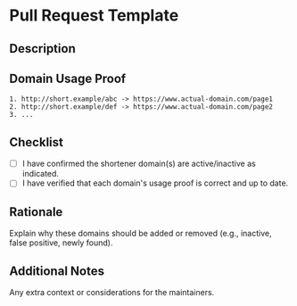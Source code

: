 # Pull Request Template

## Description
<!-- Explain what changes you are making to the shortener domains list -->

## Domain Usage Proof
<!-- Provide at least 2-3 examples showing how these domains are being used as URL shorteners -->

```text
1. http://short.example/abc -> https://www.actual-domain.com/page1
2. http://short.example/def -> https://www.actual-domain.com/page2
3. ...
```

## Checklist

- [ ] I have confirmed the shortener domain(s) are active/inactive as indicated.
- [ ] I have verified that each domain's usage proof is correct and up to date.

## Rationale

Explain why these domains should be added or removed (e.g., inactive, false positive, newly found).

## Additional Notes

Any extra context or considerations for the maintainers.
